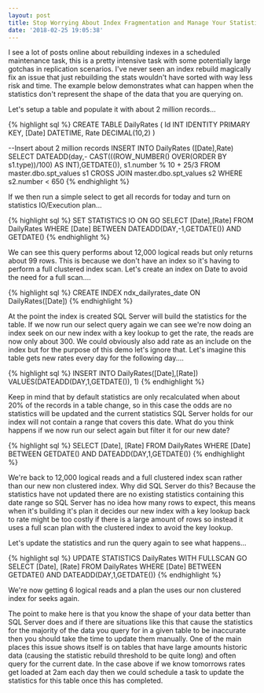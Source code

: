 ```yaml
---
layout: post
title: Stop Worrying About Index Fragmentation and Manage Your Statistics
date: '2018-02-25 19:05:38'
---
```

I see a lot of posts online about rebuilding indexes in a scheduled maintenance task, this is a pretty intensive task with some potentially large gotchas in replication scenarios. I've never seen an index rebuild magically fix an issue that just rebuilding the stats wouldn't have sorted with way less risk and time. The example below demonstrates what can happen when the statistics don't represent the shape of the data that you are querying on.

Let's setup a table and populate it with about 2 million records...

{% highlight sql %}
CREATE TABLE DailyRates
(
   Id INT IDENTITY PRIMARY KEY,
   [Date] DATETIME,
   Rate DECIMAL(10,2)
)

--Insert about 2 million records
INSERT INTO DailyRates ([Date],Rate)
SELECT 
   DATEADD(day,- CAST(((ROW_NUMBER() OVER(ORDER BY s1.type))/100) AS INT),GETDATE()),
   s1.number % 10 + 25/3
FROM 
   master.dbo.spt_values s1
   CROSS JOIN master.dbo.spt_values s2
WHERE 
   s2.number < 650
{% endhighlight %}

If we then run a simple select to get all records for today and turn on statistics IO/Execution plan...

{% highlight sql %}
SET STATISTICS IO ON
GO
SELECT 
   [Date],[Rate] 
FROM 
   DailyRates 
WHERE 
   [Date] BETWEEN DATEADD(DAY,-1,GETDATE()) AND GETDATE()
{% endhighlight %}

We can see this query performs about 12,000 logical reads but only returns about 99 rows. This is because we don't have an index so it's having to perform a full clustered index scan. Let's create an index on Date to avoid the need for a full scan....

{% highlight sql %}
CREATE INDEX ndx_dailyrates_date ON DailyRates([Date])
{% endhighlight %}

At the point the index is created SQL Server will build the statistics for the table. If we now run our select query again we can see we're now doing an index seek on our new index with a key lookup to get the rate, the reads are now only about 300. We could obviously also add rate as an include on the index but for the purpose of this demo let's ignore that. Let's imagine this table gets new rates every day for the following day....

{% highlight sql %}
INSERT INTO DailyRates([Date],[Rate]) VALUES(DATEADD(DAY,1,GETDATE()), 1)
{% endhighlight %}

Keep in mind that by default statistics are only recalculated when about 20% of the records in a table change, so in this case the odds are no statistics will be updated and the current statistics SQL Server holds for our index will not contain a range that covers this date. What do you think happens if we now run our select again but filter it for our new date?

{% highlight sql %}
SELECT 
   [Date], [Rate] 
FROM 
   DailyRates 
WHERE 
   [Date] BETWEEN GETDATE() AND DATEADD(DAY,1,GETDATE())
{% endhighlight %}

We're back to 12,000 logical reads and a full clustered index scan rather than our new non clustered index. Why did SQL Server do this? Because the statistics have not updated there are no existing statistics containing this date range so SQL Server has no idea how many rows to expect, this means when it's building it's plan it decides our new index with a key lookup back to rate might be too costly if there is a large amount of rows so instead it uses a full scan plan with the clustered index to avoid the key lookup.

Let's update the statistics and run the query again to see what happens...

{% highlight sql %}
UPDATE STATISTICS DailyRates WITH FULLSCAN
GO
SELECT 
   [Date], [Rate] 
FROM 
   DailyRates 
WHERE 
   [Date] BETWEEN GETDATE() AND DATEADD(DAY,1,GETDATE())
{% endhighlight %}

We're now getting 6 logical reads and a plan the uses our non clustered index for seeks again.

The point to make here is that you know the shape of your data better than SQL Server does and if there are situations like this that cause the statistics for the majority of the data you query for in a given table to be inaccurate then you should take the time to update them manually. One of the main places this issue shows itself is on tables that have large amounts historic data (causing the statistic rebuild threshold to be quite long) and often query for the current date. In the case above if we know tomorrows rates get loaded at 2am each day then we could schedule a task to update the statistics for this table once this has completed.